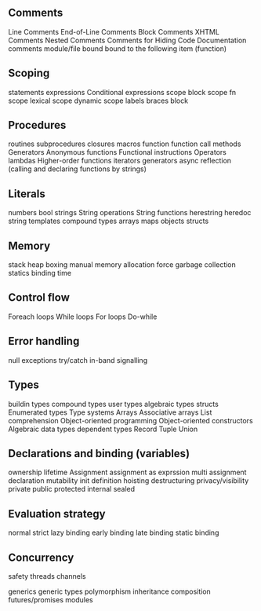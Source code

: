 

## Comments
  Line Comments
  End-of-Line Comments
  Block Comments
  XHTML Comments
  Nested Comments
  Comments for Hiding Code
  Documentation comments
    module/file bound
    bound to the following item (function)

## Scoping
  statements
  expressions
    Conditional expressions
  scope
    block scope
    fn scope
    lexical scope
    dynamic scope
  labels
  braces
  block

## Procedures
  routines
  subprocedures
  closures
  macros
  function
  function call
  methods
  Generators
  Anonymous functions
  Functional instructions
  Operators
  lambdas
  Higher-order functions
  iterators
  generators
  async
  reflection (calling and declaring functions by strings)

## Literals
  numbers
  bool
  strings
    String operations
    String functions
    herestring
    heredoc
    string templates
  compound types
    arrays
    maps
    objects
    structs

## Memory
  stack
  heap
  boxing
  manual memory allocation
  force garbage collection
  statics
  binding time

## Control flow
  Foreach loops
  While loops
  For loops
  Do-while

## Error handling
  null
  exceptions
  try/catch
  in-band signalling

## Types
  buildin types
  compound types
  user types
  algebraic types
  structs
  Enumerated types
  Type systems
  Arrays
  Associative arrays
  List comprehension
  Object-oriented programming 
  Object-oriented constructors
  Algebraic data types
    dependent types
    Record
    Tuple
    Union


## Declarations and binding (variables)
  ownership
  lifetime
  Assignment
    assignment as exprssion
    multi assignment
  declaration
  mutability
  init
  definition
  hoisting
  destructuring
  privacy/visibility
    private
    public
    protected
    internal
    sealed


## Evaluation strategy
  normal
  strict
  lazy
  binding
    early binding
    late binding
    static binding

## Concurrency
  safety
  threads
  channels


generics
  generic types
polymorphism
inheritance
composition
futures/promises
modules
